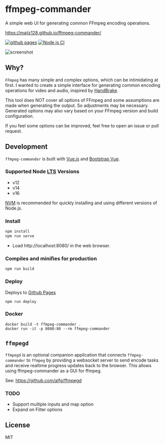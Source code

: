 # ffmpeg-commander

A simple web UI for generating common FFmpeg encoding operations.

https://maijz128.github.io/ffmpeg-commander/

[![github pages](https://github.com/maijz128/ffmpeg-commander/actions/workflows/github-pages.yml/badge.svg)](https://github.com/maijz128/ffmpeg-commander/actions/workflows/github-pages.yml)
[![Node.js CI](https://github.com/maijz128/ffmpeg-commander/actions/workflows/node.js.yml/badge.svg)](https://github.com/maijz128/ffmpeg-commander/actions/workflows/node.js.yml)

![screenshot](https://user-images.githubusercontent.com/702541/146104964-3aaccb1a-08c8-47df-b4b9-e21a6c8c80ab.png)



## Why?
`FFmpeg` has many simple and complex options, which can be intimidating at first. I wanted to create a simple interface for generating common encoding operations for video and audio, inspired by [HandBrake](https://handbrake.fr/).

This tool does NOT cover all options of FFmpeg and some assumptions are made when generating the output. So adjustments may be necessary. Generated options may also vary based on your FFmpeg version and build configuration.

If you feel some options can be improved, feel free to open an issue or pull request.

## Development
`ffmpeg-commander` is built with [Vue.js](https://vuejs.org) and [Bootstrap Vue](https://bootstrap-vue.org/).

### Supported Node [LTS](https://nodejs.org/en/about/releases/) Versions
* v12
* v14
* v16

[NVM](https://github.com/nvm-sh/nvm) is recommended for quickly installing and using different versions of Node.js.

### Install
```bash
npm install
npm run serve
```
* Load http://localhost:8080/ in the web browser.

### Compiles and minifies for production
```
npm run build
```

### Deploy
Deploys to [Github Pages](https://pages.github.com/)
```
npm run deploy
```

### Docker
```
docker build -t ffmpeg-commander .
docker run -it -p 8080:80 --rm ffmpeg-commander
```

## `ffmpegd`
`ffmpegd` is an optional companion application that connects `ffmpeg-commander` to `ffmpeg` by providing a websocket server to send encode tasks and receive realtime progress updates back to the browser. This allows using ffmpeg-commander as a GUI for ffmpeg.

See: https://github.com/alfg/ffmpegd


### TODO
* Support multiple inputs and map option
* Expand on Filter options

## License
MIT
